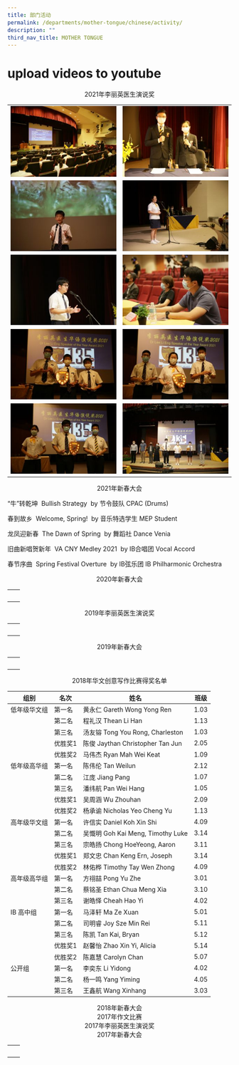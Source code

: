 ```yaml
---
title: 部门活动
permalink: /departments/mother-tongue/chinese/activity/
description: ""
third_nav_title: MOTHER TONGUE
---
```

# upload videos to youtube

<center>2021年李丽英医生演说奖</center>

|   |   |
|---|---|
|  ![](/images/Our%20Departments/Chinese/Activity/2021LLE1-300x200.jpg) |   ![](/images/Our%20Departments/Chinese/Activity/2021LLE2-300x200.jpg)  |
|   ![](/images/Our%20Departments/Chinese/Activity/2021LLE3-300x200.jpg)  |   ![](/images/Our%20Departments/Chinese/Activity/2021LLE4-300x200.jpg)  |
|    ![](/images/Our%20Departments/Chinese/Activity/2021LLE5-300x200.jpg) |   ![](/images/Our%20Departments/Chinese/Activity/2021LLE6-300x200.jpg)  |
|    ![](/images/Our%20Departments/Chinese/Activity/2021LLE7-300x200.jpg) |   ![](/images/Our%20Departments/Chinese/Activity/2021LLE-300x200.jpg)  |
|    ![](/images/Our%20Departments/Chinese/Activity/2021LLE9-300x200.jpg) |   ![](/images/Our%20Departments/Chinese/Activity/2021LLE10-300x200.jpg)  |

<center>2021年新春大会</center>


“牛”转乾坤  Bullish Strategy  by 节令鼓队 CPAC (Drums)

春到故乡  Welcome, Spring!  by 音乐特选学生 MEP Student



龙凤迎新春  The Dawn of Spring  by 舞蹈社 Dance Venia



旧曲新唱贺新年  VA CNY Medley 2021  by IB合唱团 Vocal Accord



春节序曲  Spring Festival Overture  by IB弦乐团 IB Philharmonic Orchestra


<center>2020年新春大会</center>

|   |   |
|---|---|
|   |   |
|   |   |
|   |   |
|   |   |
|   |   |

<center>2019年李丽英医生演说奖</center>


|   |   |
|---|---|
|   |   |
|   |   |
|   |   |
|   |   |
|   |   |

<center>2019年新春大会</center>


|   |   |
|---|---|
|   |   |
|   |   |
|   |   |
|   |   |
|   |   |

<center>2018年华文创意写作比赛得奖名单</center>

| 组别         | 名次    | 姓名                              | 班级 |
|--------------|---------|----------|------|
| 低年级华文组 | 第一名  | 黄永仁 Gareth Wong Yong Ren       | 1.03 |
|              | 第二名  | 程礼汉 Thean Li Han               | 1.13 |
|              | 第三名  | 汤友镕 Tong You Rong, Charleston  | 1.03 |
|              | 优胜奖1 | 陈俊 Jaythan Christopher Tan Jun  | 2.05 |
|              | 优胜奖2 | 马伟杰 Ryan Mah Wei Keat          | 1.09 |
| 低年级高华组 | 第一名  | 陈伟伦 Tan Weilun                 | 2.12 |
|              | 第二名  | 江庞 Jiang Pang                   | 1.07 |
|              | 第三名  | 潘纬航 Pan Wei Hang               | 1.05 |
|              | 优胜奖1 | 吴周涵 Wu Zhouhan                 | 2.09 |
|              | 优胜奖2 | 杨承谕 Nicholas Yeo Cheng Yu      | 1.13 |
| 高年级华文组 | 第一名  | 许信实 Daniel Koh Xin Shi         | 4.09 |
|              | 第二名  | 吴慨明 Goh Kai Meng, Timothy Luke | 3.14 |
|              | 第三名  | 宗皓扬 Chong HoeYeong, Aaron      | 3.11 |
|              | 优胜奖1 | 郑文忠 Chan Keng Ern, Joseph      | 3.14 |
|              | 优胜奖2 | 林佑桦 Timothy Tay Wen Zhong      | 4.09 |
| 高年级高华组 | 第一名  | 方祤喆 Pong Yu Zhe                | 3.01 |
|              | 第二名  | 蔡铭圣 Ethan Chua Meng Xia        | 3.10 |
|              | 第三名  | 谢皓怿 Cheah Hao Yi               | 4.02 |
| IB 高中组    | 第一名  | 马泽轩 Ma Ze Xuan                 | 5.01 |
|              | 第二名  | 司明睿 Joy Sze Min Rei            | 5.11 |
|              | 第三名  | 陈凯 Tan Kai, Bryan               | 5.12 |
|              | 优胜奖1 | 赵馨怡 Zhao Xin Yi, Alicia        | 5.14 |
|              | 优胜奖2 | 陈嘉慧 Carolyn Chan               | 5.07 |
| 公开组       | 第一名  | 李奕东 Li Yidong                  | 4.02 |
|              | 第二名  | 杨一鸣 Yang Yiming                | 4.05 |
|              | 第三名  | 王鑫航 Wang Xinhang               | 3.03 |

<center>2018年新春大会</center>

<center>2017年作文比赛</center>


<center>2017年李丽英医生演说奖</center>

<center>2017年新春大会</center>

|   |   |
|---|---|
|   |   |
|   |   |
|   |   |
|   |   |
|   |   |
